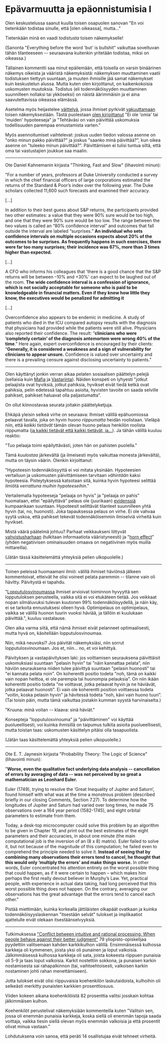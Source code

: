# Epävarmuutta ja epäonnistumisia I

Olen keskustelussa saanut kuulla toisen osapuolen sanovan "En voi tietenkään todistaa sinulle, että [olen oikeassa], mutta..."

Tietenkään minä en vaadi *todistusta* toisen näkemykselle!

(Sanonta "Everything before the word 'but' is bullshit" vaikuttaa soveltuvan tähän tilanteeseen -- seuraavana kuitenkin yritetään todistaa, miksi on oikeassa.)

Tällainen kommentti saa minut epäilemään, että toisella on varsin binäärinen näkemys oikeista ja vääristä näkemyksistä: näkemyksen muuttaminen vaatii todistuksen tiettyyn suuntaan, ja muuten ihmisille jää samat näkemykset kuin keskustelun alussa. Mutta kuten olen kirjoittanut, on kaikenkokoisia uskomusten muutoksia. Todistus (eli todennäköisyyden muuttaminen suunnilleen nollaksi tai ykköseksi) on näistä äärimmäisin ja ei aina saavutettavissa oikeassa elämässä.

Asetelma myös heijastelee [väittelyä](/epi/miksi_uskot), jossa ihmiset pyrkivät [vakuuttamaan](/epi/vakuuttamisesta) toisen näkemyksestään. Tästä puolestaan [olen kirjoittanut](/epi/miksi_todennakoisyydet) "Ei ole 'omia' tai 'muiden' hypoteeseja" ja "Tehtäväsi on vain päivittää uskomuksia todellisuuden parempaa ennustamista varten."

Myös asennoitumiset vaihtelevat: joskus uuden tiedon valossa asenne on "onko minun pakko päivittää?" ja joskus "saanko minä päivittää?", kun oikea asenne on "tuleeko minun päivittää?". Päivittämisen ei tulisi tuntua siltä, että oma tai vastustajien joukkue saa maalin.

---

Ote Daniel Kahnemanin kirjasta "Thinking, Fast and Slow" (lihavointi minun):

"For a number of years, professors at Duke University conducted a survey
in which the chief financial officers of large corporations estimated the
returns of the Standard & Poor’s index over the following year. The Duke
scholars collected 11,600 such forecasts and examined their accuracy.

[...]

In addition to their best guess about S&P returns, the participants
provided two other estimates: a value that they were 90% sure would be
too high, and one that they were 90% sure would be too low. The range
between the two values is called an “80% confidence interval” and
outcomes that fall outside the interval are labeled “surprises.” **An individual who sets confidence intervals on multiple occasions expects about 20% of the outcomes to be surprises. As frequently happens in such exercises, there were far too many surprises; their incidence was 67%, more than 3 times higher than expected.**

[...]

A CFO who informs his colleagues that 'there is a good chance that the S&P returns will be
between –10% and +30%' can expect to be laughed out of the room. **The
wide confidence interval is a confession of ignorance, which is not socially
acceptable for someone who is paid to be knowledgeable in financial
matters. Even if they knew how little they know, the executives would be
penalized for admitting it**

[...]

Overconfidence also appears to be endemic in medicine. A study of patients who died in the ICU compared autopsy results with the diagnosis that physicians had provided while the patients were still alive. Physicians also reported their confidence. The result: “**clinicians who were ‘completely certain’ of the diagnosis antemortem were wrong 40% of the time**.” Here again, expert overconfidence is encouraged by their clients: “**Generally, it is considered a weakness and a sign of vulnerability for clinicians to appear unsure.** Confidence is valued over uncertainty and there is a prevailing censure against disclosing uncertainty to patients."

---

Olen käyttänyt jonkin verran aikaa pelaten sosiaalisen päättelyn pelejä (sellaisia kuin [Mafia](https://en.wikipedia.org/wiki/Mafia_(party_game)) ja [Vastarinta](https://en.wikipedia.org/wiki/The_Resistance_(game))). Näiden konspeti on lyhyesti "jotkut pelaajista ovat hyviksiä, jotkut pahiksia, hyvikset eivät tiedä ketkä ovat pahiksia, pelin edetessä tapahtuu asioita, hyvisten tavoite on saada selville pahikset, pahikset haluavat olla paljastumatta".

On ollut kiinnostavaa seurata joitakin päättelyketjuja.

Ehkäpä yleisin selkeä virhe on seuraava: Ihmiset välillä epähuomiossa pelaavat tavalla, joka on hyvin huono *riippumatta* heidän roolistaan. Vieläpä niin, että *kaikki tietävät* tämän olevan huono pelaus henkilön roolista riippumatta ([ja kaikki tietävät että kaikki tietävät, ja...](https://en.wikipedia.org/wiki/Common_knowledge_(logic))). Ja tähän välillä kuuluu reaktio:

"Tuo pelaaja toimi epäilyttävästi, joten hän on pahisten puolella."

Tämä *kuulostaa* järkevältä (ja ilmeisesti myös vaikuttaa monesta järkevältä), mutta on täysin väärin. Olenkin kirjoittanut:

"Hypoteesin todennäköisyyttä ei voi mitata yksinään. Hypoteesien vertailuun ja uskomusten päivittämiseen tarvitaan *vähintään* kaksi hypoteesia. Pisteytyksessä katsotaan sitä, kuinka hyvin hypoteesi selittää ilmiötä *verrattuna muihin hypoteeseihin*."

Vertailemalla hypoteeseja "pelaaja on hyvis" ja "pelaaja on pahis" huomataan, ettei "epäilyttävä" pelaus ole (juurikaan) [evidenssiä](/epi/uskomusten_muutos) kumpaankaan suuntaan. Hypoteesit selittävät tilanteet suunnilleen yhtä hyvin (tai, no, huonosti). Joka tapauksessa pelaus on virhe. Ei ole vahvaa syytä uskoa, että pahikset tekevät todennäköisemmin ilmiselviä virheitä kuin hyvikset.

Mistä väärä päätelmä johtuu? Parhaat veikkaukseni liittyvät [vahvistusharhaan](https://en.wikipedia.org/wiki/Confirmation_bias) (tulkitaan informaatiota vääristyneesti) ja "[horn effect](https://en.wikipedia.org/wiki/Horn_effect)" (yhden negatiivisen ominaisuuden omaava on negatiivinen myös muilla mittareilla).

(Jätän tässä käsittelemättä yhteyksiä pelien ulkopuolelle.)

---

Toinen peleissä huomaamani ilmiö: välillä ihmiset häviönsä jälkeen kommentoivat, etteivät he olisi voineet pelata paremmin -- tilanne vain oli hävitty. Päivitystä ei tapahdu.

"[Lopputulosvinoumassa](https://en.wikipedia.org/wiki/Outcome_bias) ihmiset arvioivat toiminnon hyvyyttä sen lopputuloksen perusteella, vaikka sitä ei voi etukäteen tietää. Jos veikkaat nopan silmäluvuksi tulevan kuutonen 99% todennäköisyydellä, ja näin käy, ei se tarkoita ennustuksesi olleen hyvä. Optimipelaus on optimipelaus, vaikka se välillä huonon tuurin vuoksi häviää, ja tällöin ei kuulukaan päivittää.", kuuluu vastalause.

Olen aika varma siitä, että nämä ihmiset eivät pelanneet optimaalisesti, mutta hyvä on, käsitellään lopputulosvinoumaa.

Niin, mikä neuvoksi? Jos päivität näkemyksiäsi, niin sorrut lopputulosvinoumaan. Jos et, niin... no, et voi kehittyä.

Päivityksen ja vastapäivityksen laki: jos voittamisen seurauksena päivittäisit uskomuksiasi suuntaan "pelasin hyvin" tai "näin kannattaa pelata", niin häviön seurauksena niiden tulee päivittyä suuntaan "pelasin huonosti" tai "ei kannata pelata noin". On koherentti positio todeta "noh, tämä on kaikki vain nopan heittoa, ei ole parempia tai huonompia pelauksia". On niin ikään koherentti positio todeta "ne voittavat, jotka pelaavat hyvin ja ne häviävät, jotka pelaavat huonosti". Ei vain ole koherentti position voittaessa todeta "voitin, koska pelasin hyvin" ja hävitessä todeta "noh, kävi vain huono tuuri". (Tai toisin päin, mutta tämä vaikuttaa jostakin kumman syystä harvinaiselta.)

"Kruuna: minä voitan -- klaava: sinä häviät."

Konsepteja "lopputulosvinouma" ja "päivittäminen" voi käyttää puolueellisesti, voi kuinka ihmisillä on taipumus tulkita asioita puolueellisesti, mutta toistan taas: uskomusten käsittelyn pitäisi olla tasapuolista.

(Jätän taas käsittelemättä yhteyksiä pelien ulkopuolelle.)

---


Ote E. T. Jaynesin kirjasta "Probability Theory: The Logic of Science" (lihavointi minun):

"**Worse, even the qualitative fact
underlying data analysis -- cancellation of errors by averaging of data -- was not perceived by so great a mathematician as Leonhard Euler.**

Euler (1749), trying to resolve the ‘Great Inequality of Jupiter and Saturn’, found himself
with what was at the time a monstrous problem (described briefly in our closing Comments,
Section 7.27). To determine how the longitudes of Jupiter and Saturn had varied over long
times, he made 75 observations over a 164 year period (1582-1745), and eight orbital
parameters to estimate from them.

Today, a desk-top microcomputer could solve this problem by an algorithm to be given
in Chapter 19, and print out the best estimates of the eight parameters and their accuracies, in about one minute (the main computational job is the inversion of an (8 x 8) matrix). Euler failed to solve it, but not because of the magnitude of this computation; he failed even to comprehend the principle needed to solve it. **Instead of seeing that by combining many observations their errors tend to cancel, he thought that this would only ‘multiply the errors’ and make things worse.** In other words, Euler concentrated his attention entirely on the worst possible thing that could happen, as if it were certain to happen – which makes him perhaps the first really devout believer in Murphy’s Law. Yet, practical people, with experience in actual data taking, had long perceived that this
worst possible thing does not happen. On the contrary, averaging our observations has
the great advantage that the errors tend to cancel each other."

Pistää miettimään, kuinka korkealla jättiläisten olkapäät ovatkaan ja kuinka todennäköisyyslaskennan "itsestään selvät" tulokset ja implikaatiot ajattelulle eivät olekaan itsestäänselvyyksiä.

---

Tutkimuksessa ["Conflict between intuitive and rational processing: When people behave against their better judgment"](https://psycnet.apa.org/record/1994-36023-001) 79 yliopisto-opiskelijaa pyydettiin valitsemaan kahden karkkikulhon välillä. Ensimmäisessä kulhossa karkkeja oli kymmenen, joista yksi oli punainen ja loput valkoisia. Jälkimmäisessä kulhossa karkkeja oli sata, joista kokeesta riippuen punaisia oli 5-9 ja taas loput valkoisia. Karkit nostettiin sokkona, ja punaisen karkin nostamisesta sai rahapalkinnon (tai, vaihtoehtoisesti, valkoisen karkin nostaminen johti rahan menettämiseen).

Jotta tulokset eivät olisi riippuvaisia koehenkilön laskutaidoista, kulhoihin oli selkeästi merkitty punaisten karkkien prosenttiosuus.

Viiden kokeen aikana koehenkilöistä 82 prosenttia valitsi josskain kohtaa jälkimmäisen kulhon.

Koehenkilöt perustelivat näkemyksiään kommenteilla kuten "Valitsin sen, jossa oli enemmän punaisia karkkeja, koska siellä oli enemmän tapoja saada voittaja, vaikka tiesin siellä olevan myös enemmän valkoisia ja että prosentit olivat minua vastaan."

Lohdutuksena voin sanoa, että peräti 14 osallistujaa eivät tehneet virheitä.
